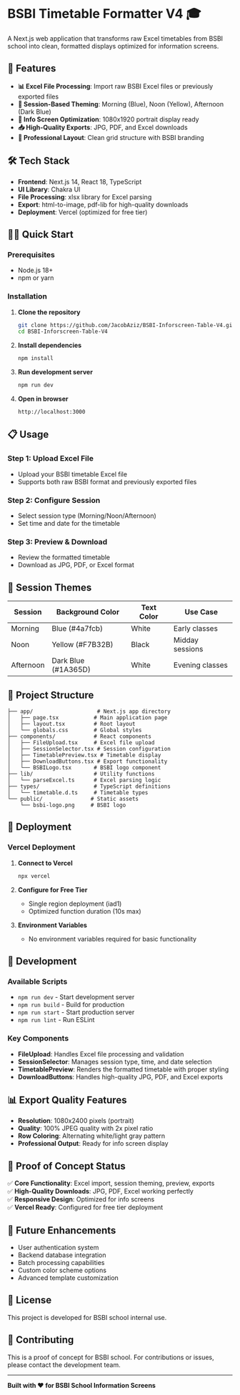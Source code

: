# BSBI Timetable Formatter V4 🎓

A Next.js web application that transforms raw Excel timetables from BSBI school into clean, formatted displays optimized for information screens.

## 🚀 Features

- **📊 Excel File Processing**: Import raw BSBI Excel files or previously exported files
- **🎨 Session-Based Theming**: Morning (Blue), Noon (Yellow), Afternoon (Dark Blue)
- **📱 Info Screen Optimization**: 1080x1920 portrait display ready
- **📥 High-Quality Exports**: JPG, PDF, and Excel downloads
- **🎯 Professional Layout**: Clean grid structure with BSBI branding

## 🛠️ Tech Stack

- **Frontend**: Next.js 14, React 18, TypeScript
- **UI Library**: Chakra UI
- **File Processing**: xlsx library for Excel parsing
- **Export**: html-to-image, pdf-lib for high-quality downloads
- **Deployment**: Vercel (optimized for free tier)

## 🏃‍♂️ Quick Start

### Prerequisites
- Node.js 18+ 
- npm or yarn

### Installation

1. **Clone the repository**
   ```bash
   git clone https://github.com/JacobAziz/BSBI-Inforscreen-Table-V4.git
   cd BSBI-Inforscreen-Table-V4
   ```

2. **Install dependencies**
   ```bash
   npm install
   ```

3. **Run development server**
   ```bash
   npm run dev
   ```

4. **Open in browser**
   ```
   http://localhost:3000
   ```

## 📋 Usage

### Step 1: Upload Excel File
- Upload your BSBI timetable Excel file
- Supports both raw BSBI format and previously exported files

### Step 2: Configure Session
- Select session type (Morning/Noon/Afternoon)
- Set time and date for the timetable

### Step 3: Preview & Download
- Review the formatted timetable
- Download as JPG, PDF, or Excel format

## 🎨 Session Themes

| Session | Background Color | Text Color | Use Case |
|---------|------------------|------------|----------|
| Morning | Blue (#4a7fcb) | White | Early classes |
| Noon | Yellow (#F7B32B) | Black | Midday sessions |
| Afternoon | Dark Blue (#1A365D) | White | Evening classes |

## 📁 Project Structure

```
├── app/                    # Next.js app directory
│   ├── page.tsx           # Main application page
│   ├── layout.tsx         # Root layout
│   └── globals.css        # Global styles
├── components/            # React components
│   ├── FileUpload.tsx     # Excel file upload
│   ├── SessionSelector.tsx # Session configuration
│   ├── TimetablePreview.tsx # Timetable display
│   ├── DownloadButtons.tsx # Export functionality
│   └── BSBILogo.tsx       # BSBI logo component
├── lib/                   # Utility functions
│   └── parseExcel.ts      # Excel parsing logic
├── types/                 # TypeScript definitions
│   └── timetable.d.ts     # Timetable types
└── public/               # Static assets
    └── bsbi-logo.png     # BSBI logo
```

## 🚀 Deployment

### Vercel Deployment

1. **Connect to Vercel**
   ```bash
   npx vercel
   ```

2. **Configure for Free Tier**
   - Single region deployment (iad1)
   - Optimized function duration (10s max)

3. **Environment Variables**
   - No environment variables required for basic functionality

## 🔧 Development

### Available Scripts

- `npm run dev` - Start development server
- `npm run build` - Build for production
- `npm run start` - Start production server
- `npm run lint` - Run ESLint

### Key Components

- **FileUpload**: Handles Excel file processing and validation
- **SessionSelector**: Manages session type, time, and date selection
- **TimetablePreview**: Renders the formatted timetable with proper styling
- **DownloadButtons**: Handles high-quality JPG, PDF, and Excel exports

## 📊 Export Quality Features

- **Resolution**: 1080x2400 pixels (portrait)
- **Quality**: 100% JPEG quality with 2x pixel ratio
- **Row Coloring**: Alternating white/light gray pattern
- **Professional Output**: Ready for info screen display

## 🎯 Proof of Concept Status

✅ **Core Functionality**: Excel import, session theming, preview, exports  
✅ **High-Quality Downloads**: JPG, PDF, Excel working perfectly  
✅ **Responsive Design**: Optimized for info screens  
✅ **Vercel Ready**: Configured for free tier deployment  

## 🔄 Future Enhancements

- User authentication system
- Backend database integration
- Batch processing capabilities
- Custom color scheme options
- Advanced template customization

## 📝 License

This project is developed for BSBI school internal use.

## 🤝 Contributing

This is a proof of concept for BSBI school. For contributions or issues, please contact the development team.

---

**Built with ❤️ for BSBI School Information Screens** 